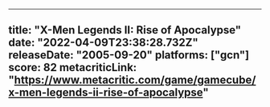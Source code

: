 
---
title: "X-Men Legends II: Rise of Apocalypse"
date: "2022-04-09T23:38:28.732Z"
releaseDate: "2005-09-20"
platforms: ["gcn"]
score: 82
metacriticLink: "https://www.metacritic.com/game/gamecube/x-men-legends-ii-rise-of-apocalypse"
---
